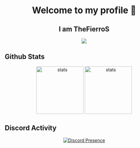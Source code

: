 <h1 align="center">Welcome to my profile 👋</h1>
<h2 align="center">I am TheFierroS</h2>

<p align="center">
  <a href="https://discord.com/users/610832153776881685" target"blank_"><img src="https://img.shields.io/badge/Discord%20-7289DA.svg?&style=for-the-badge&logo=discord&logoColor=white"></a>
  
</p>


## Github Stats
<div align="center">
<img src="https://github-readme-stats.vercel.app/api?username=TheFierroS&show_icons=true&theme=tokyonight" width="%100" height="150px" alt="stats" />
<img src="https://github-readme-stats.vercel.app/api/top-langs/?username=TheFierroS&layout=compact&theme=tokyonight" width="%100" height="150px" alt="stats" />
</div>


##  Discord Activity
<div align="center">

    
[![Discord Presence](https://lanyard-profile-readme.vercel.app/api/610832153776881685)](https://discord.com/users/610832153776881685)  
    
</div>
